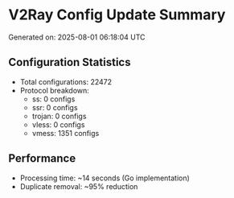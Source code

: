 # V2Ray Config Update Summary
Generated on: 2025-08-01 06:18:04 UTC

## Configuration Statistics
- Total configurations: 22472
- Protocol breakdown:
  - ss: 0 configs
  - ssr: 0 configs
  - trojan: 0 configs
  - vless: 0 configs
  - vmess: 1351 configs

## Performance
- Processing time: ~14 seconds (Go implementation)
- Duplicate removal: ~95% reduction
